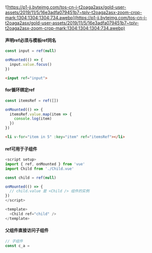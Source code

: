 ![https://p1-jj.byteimg.com/tos-cn-i-t2oaga2asx/gold-user-assets/2019/11/5/16e3adfa079451b7~tplv-t2oaga2asx-zoom-crop-mark:1304:1304:1304:734.awebp](https://p1-jj.byteimg.com/tos-cn-i-t2oaga2asx/gold-user-assets/2019/11/5/16e3adfa079451b7~tplv-t2oaga2asx-zoom-crop-mark:1304:1304:1304:734.awebp)

#### 声明ref必须与模板ref同名

```js
const input = ref(null)

onMounted(() => {
  input.value.focus()
})
```
```html
<input ref="input">
```

#### for循环绑定ref

```js
const itemsRef = ref([])

onMounted(() => {
  itemsRef.value.map(item => {
    console.log(item)
  })
})
```
```html
<li v-for="item in 5" :key="item" ref="itemsRef"></li>
```

#### ref可用于子组件

```js
<script setup>
import { ref, onMounted } from 'vue'
import Child from './Child.vue'

const child = ref(null)

onMounted(() => {
  // child.value 是 <Child /> 组件的实例
})
</script>

<template>
  <Child ref="child" />
</template>
```

#### 父组件直接访问子组件

```js
// 子组件
const c_a = 
```